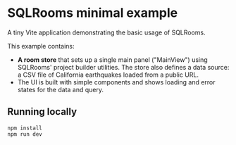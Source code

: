 # SQLRooms minimal example

A tiny Vite application demonstrating the basic usage of SQLRooms.

This example contains:

- **A room store** that sets up a single main panel ("MainView") using SQLRooms' project builder utilities. The store also defines a data source: a CSV file of California earthquakes loaded from a public URL.
- The UI is built with simple components and shows loading and error states for the data and query.

## Running locally

```
npm install
npm run dev
```
